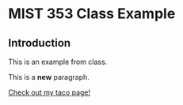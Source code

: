# MIST 353 Class Example
## Introduction
This is an example                 from class.

This is a **new** paragraph.

[Check out my taco page!](MIST353ClassExample\wwwroot\taco.html)